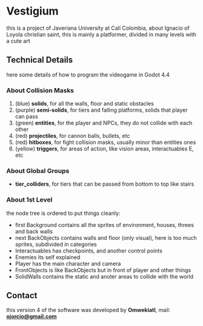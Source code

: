 # Vestigium

this is a project of Javeriana University at Cali Colombia, about Ignacio of Loyola christian saint, this is mainly a platformer, divided in many levels with a cute art

## Technical Details

here some details of how to program the videogame in Godot 4.4

### About Collision Masks

1. (blue) **solids**, for all the walls, floor and static obstacles
2. (purple) **semi-solids**, for tiers and falling platforms, solids that player can pass
3. (green) **entities**, for the player and NPCs, they do not collide with each other
4. (red) **projectiles**, for cannon balls, bullets, etc
5. (red) **hitboxes**, for fight collision masks, usually minor than entities ones
6. (yellow) **triggers**, for areas of action, like vision areas, interactuables E, etc

### About Global Groups

- **tier_colliders**, for tiers that can be passed from bottom to top like stairs

### About 1st Level

the node tree is ordered to put things cleanly:

- first Background contains all the sprites of environment, houses, threes and back walls
- next BackObjects contains walls and floor (only visual), here is too much sprites, subdivided in categories
- Interactuables has checkpoints, and another control points
- Enemies its self explained
- Player has the main character and camera
- FrontObjects is like BackObjects but in front of player and other things
- SolidWalls contains the static and anoter areas to collide with the world

## Contact

this version 4 of the software was developed by **Omwekiatl**, mail: **ojorcio@gmail.com**
